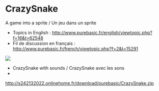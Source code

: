 # CrazySnake
A game into a sprite / Un jeu dans un sprite

- Topics in English : http://www.purebasic.fr/english/viewtopic.php?f=16&t=62548
- Fil de discussion en français : http://www.purebasic.fr/french/viewtopic.php?f=2&t=15291

![](http://s242132022.onlinehome.fr/Download/PureBasic/capture/CrazySnake.jpg)

- CrazySnake with sounds / CrazySnake avec les sons
- 
http://s242132022.onlinehome.fr/download/purebasic/CrazySnake.zip

